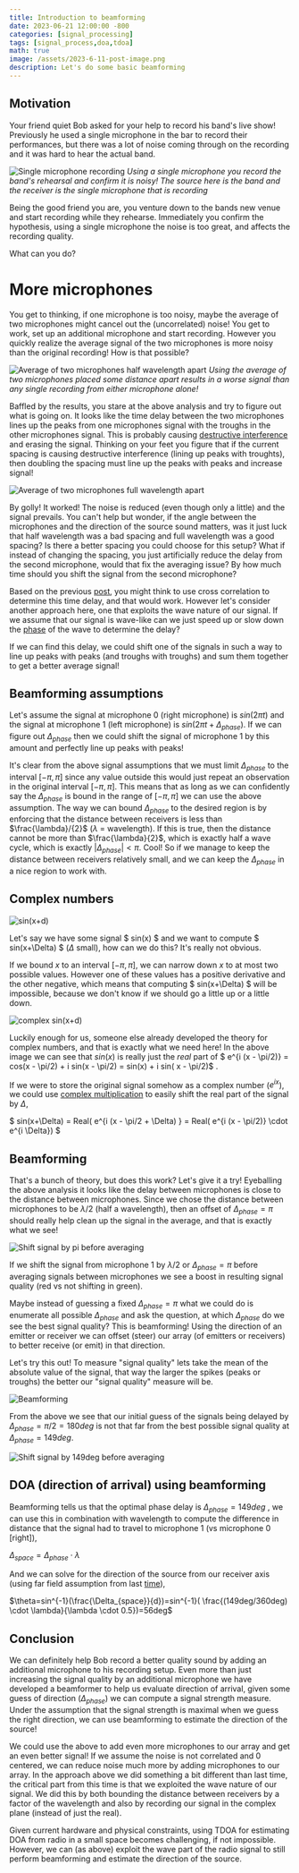```yaml
---
title: Introduction to beamforming
date: 2023-06-21 12:00:00 -800
categories: [signal_processing]
tags: [signal_process,doa,tdoa]
math: true
image: /assets/2023-6-11-post-image.png
description: Let's do some basic beamforming
---
```


## Motivation

Your friend quiet Bob asked for your help to record his band's live show! Previously he used a single microphone in the bar to record their performances, but there was a lot of noise coming through on the recording and it was hard to hear the actual band. 

![Single microphone recording](/assets/2023-6-21-single-microphone-recording.gif)
*Using a single microphone you record the band's rehearsal and confirm it is noisy! The source here is the band and the receiver is the single microphone that is recording*

Being the good friend you are, you venture down to the bands new venue and start recording while they rehearse. Immediately you confirm the hypothesis, using a single microphone the noise is too great, and affects the recording quality.

What can you do?

# More microphones

You get to thinking, if one microphone is too noisy, maybe the average of two microphones might cancel out the (uncorrelated) noise! You get to work, set up an additional microphone and start recording. However you quickly realize the average signal of the two microphones is more noisy than the original recording! How is that possible?

![Average of two microphones half wavelength apart](/assets/2023-6-21-two-microphones-noise-halfwave.gif)
*Using the average of two microphones placed some distance apart results in a worse signal than any single recording from either microphone alone!*

Baffled by the results, you stare at the above analysis and try to figure out what is going on. It looks like the time delay between the two microphones lines up the peaks from one microphones signal with the troughs in the other microphones signal. This is probably causing [destructive interference](https://en.wikipedia.org/wiki/Wave_interference) and erasing the signal. Thinking on your feet you figure that if the current spacing is causing destructive interference (lining up peaks with troughts), then doubling the spacing must line up the peaks with peaks and increase signal! 

![Average of two microphones full wavelength apart](/assets/2023-6-21-two-microphones-noise-fullwave.gif)

By golly! It worked! The noise is reduced (even though only a little) and the signal prevails. You can't help but wonder, if the angle between the microphones and the direction of the source sound matters, was it just luck that half wavelength was a bad spacing and full wavelength was a good spacing? Is there a better spacing you could choose for this setup? What if instead of changing the spacing, you just artificially reduce the delay from the second microphone, would that fix the averaging issue? By how much time should you shift the signal from the second microphone? 

Based on the previous [post](/posts/introduction_to_doa), you might think to use cross correlation to determine this time delay, and that would work. However let's consider another approach here, one that exploits the wave nature of our signal. If we assume that our signal is wave-like can we just speed up or slow down the [phase](https://en.wikipedia.org/wiki/Phase_(waves)) of the wave to determine the delay? 

If we can find this delay, we could shift one of the signals in such a way to line up peaks with peaks (and troughs with troughs) and sum them together to get a better average signal!

## Beamforming assumptions

Let's assume the signal at microphone 0 (right microphone) is $sin(2 \pi t)$ and the signal at microphone 1 (left microphone) is $sin(2 \pi t+\Delta_{phase})$. If we can figure out $\Delta_{phase}$ then we could shift the signal of microphone 1 by this amount and perfectly line up peaks with peaks! 

It's clear from the above signal assumptions that we must limit $\Delta_{phase}$ to the interval $[-\pi,\pi]$ since any value outside this would just repeat an observation in the original interval $[-\pi,\pi]$. This means that as long as we can confidently say the $\Delta_{phase}$ is bound in the range of $[-\pi,\pi]$ we can use the above assumption. The way we can bound $\Delta_{phase}$ to the desired region is by enforcing that the distance between receivers is less than $\frac{\lambda}/{2}$ ($\lambda$ = wavelength). If this is true, then the distance cannot be more than $\frac{\lambda}{2}$, which is exactly half a wave cycle, which is exactly $\lvert \Delta_{phase} \rvert \lt \pi$. Cool! So if we manage to keep the distance between receivers relatively small, and we can keep the $\Delta_{phase}$ in a nice region to work with.

## Complex numbers

![sin(x+d)](/assets/2023-6-21-sin.png)

Let's say we have some signal $ sin(x) $ and we want to compute $ sin(x+\Delta) $ ($\Delta$ small), how can we do this? It's really not obvious. 

If we bound $x$ to an interval $[-\pi,\pi]$, we can narrow down $x$ to at most two possible values. However one of these values has a positive derivative and the other negative, which means that computing $ sin(x+\Delta) $ will be impossible, because we don't know if we should go a little up or a little down. 

![complex sin(x+d)](/assets/2023-6-21-complex-sin.png)

Luckily enough for us, someone else already developed the theory for complex numbers, and that is exactly what we need here! In the above image we can see that $sin(x)$ is really just the $real$ part of $ e^{i (x - \pi/2)} = cos(x - \pi/2) + i sin(x - \pi/2) = sin(x) + i sin( x - \pi/2)$ .  

If we were to store the original signal somehow as a complex number ($e^{ix}$), we could use [complex multiplication](https://en.wikipedia.org/wiki/Complex_number#Multiplication_and_division_in_polar_form) to easily shift the real part of the signal by $\Delta$, 

$ sin(x+\Delta) = Real( e^{i (x - \pi/2 + \Delta) } = Real(  e^{i (x - \pi/2)} \cdot  e^{i \Delta}) $

## Beamforming

That's a bunch of theory, but does this work? Let's give it a try! Eyeballing the above analysis it looks like the delay between microphones is close to the distance between microphones. Since we chose the distance between microphones to be $\lambda/2$ (half a wavelength), then an offset of $\Delta_{phase}=\pi$ should really help clean up the signal in the average, and that is exactly what we see!

![Shift signal by pi before averaging](/assets/2023-6-21-two-microphones-noise-pi-offset.gif)

If we shift the signal from microphone 1 by $\lambda/2$ or $\Delta_{phase}=\pi$ before averaging signals between microphones we see a boost in resulting signal quality (red vs not shifting in green).

Maybe instead of guessing a fixed $\Delta_{phase}=\pi$ what we could do is enumerate all possible $\Delta_{phase}$ and ask the question, at which $\Delta_{phase}$ do we see the best signal quality? This is beamforming! Using the direction of an emitter or receiver we can offset (steer) our array (of emitters or receivers) to better receive (or emit) in that direction.

Let's try this out! To measure "signal quality" lets take the mean of the absolute value of the signal, that way the larger the spikes (peaks or troughs) the better our "signal quality" measure will be.

![Beamforming](/assets/2023-6-21-beamform-rotate.gif)

From the above we see that our initial guess of the signals being delayed by $\Delta_{phase}=\pi/2=180deg$ is not that far from the best possible signal quality at $\Delta_{phase}=149deg$. 

![Shift signal by 149deg before averaging](/assets/2023-6-21-two-microphones-noise-best149.gif)


## DOA (direction of arrival) using beamforming

Beamforming tells us that the optimal phase delay is $\Delta_{phase}=149deg$ , we can use this in combination with wavelength to compute the difference in distance that the signal had to travel to microphone 1 (vs microphone 0 [right]), 

$\Delta_{space}=\Delta_{phase} \cdot \lambda$

And we can solve for the direction of the source from our receiver axis (using far field assumption from last [time](/posts/introduction_to_doa)),

$\theta=sin^{-1}(\frac{\Delta_{space}}{d})=sin^{-1}( \frac{(149deg/360deg) \cdot \lambda}{\lambda \cdot 0.5})=56deg$


## Conclusion

We can definitely help Bob record a better quality sound by adding an additional microphone to his recording setup. Even more than just increasing the signal quality by an additional microphone we have developed a beamformer to help us evaluate direction of arrival, given some guess of direction ($\Delta_{phase}$) we can compute a signal strength measure. Under the assumption that the signal strength is maximal when we guess the right direction, we can use beamforming to estimate the direction of the source!

We could use the above to add even more microphones to our array and get an even better signal! If we assume the noise is not correlated and 0 centered, we can reduce noise much more by adding microphones to our array. In the approach above we did something a bit different than last time, the critical part from this time is that we exploited the wave nature of our signal. We did this by both bounding the distance between receivers by a factor of the wavelength and also by recording our signal in the complex plane (instead of just the real). 

Given current hardware and physical constraints, using TDOA for estimating DOA from radio in a small space becomes challenging, if not impossible. However, we can (as above) exploit the wave part of the radio signal to still perform beamforming and estimate the direction of the source. 


